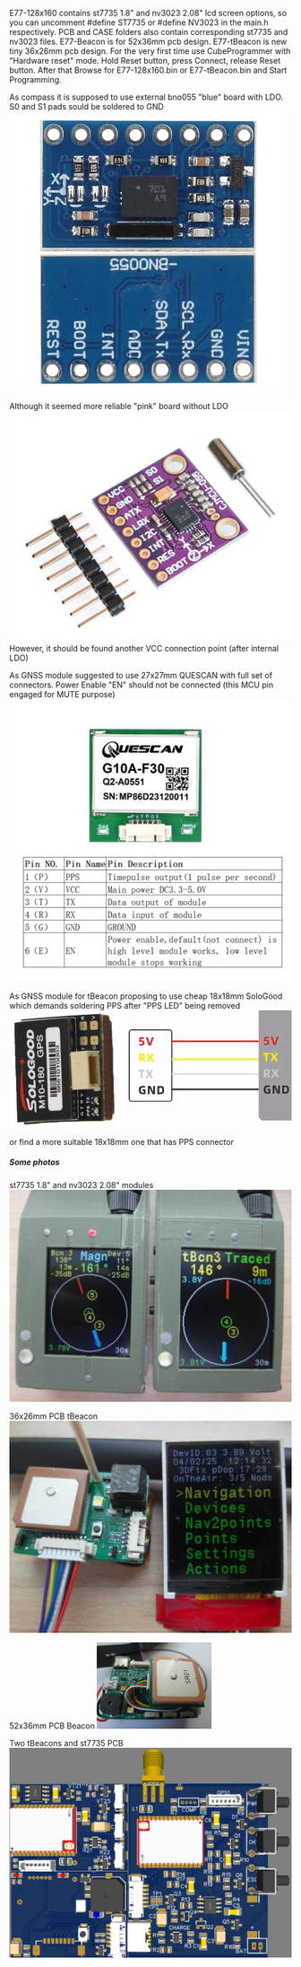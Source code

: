 E77-128x160 contains st7735 1.8" and nv3023 2.08" lcd screen options, 
so you can uncomment #define ST7735 or #define NV3023 in the main.h respectively.
PCB and CASE folders also contain corresponding st7735 and nv3023 files.
E77-Beacon is for 52x36mm pcb design.
E77-tBeacon is new tiny 36x26mm pcb design.
For the very first time use CubeProgrammer with "Hardware reset" mode. Hold Reset button, press Connect, release Reset button. 
After that Browse for E77-128x160.bin or E77-tBeacon.bin and Start Programming.

As compass it is supposed to use external bno055 "blue" board with LDO. S0 and S1 pads sould be soldered to GND![module photo](Photos/bno055blue.jpeg)

Although it seemed more reliable "pink" board without LDO![module photo](Photos/bno055pink.png) However, it should be found another VCC connection point (after internal LDO)

As GNSS module suggested to use 27x27mm QUESCAN with full set of connectors. Power Enable "EN" should not be connected (this MCU pin engaged for MUTE purpose)![module photo](Photos/QUESCAN_GNSS.png)

As GNSS module for tBeacon proposing to use cheap 18x18mm SoloGood which demands soldering PPS after "PPS LED" being removed![module photo](Photos/solgood_pinout.png)

or find a more suitable 18x18mm one that has PPS connector

##### Some photos
st7735 1.8" and nv3023 2.08" modules
![module photo](Photos/modules.jpg)

36x26mm PCB tBeacon
![beacon photo](Photos/tBeacon.jpg)

52x36mm PCB Beacon
![beacon photo](Photos/beacon.jpg)

Two tBeacons and st7735 PCB
![beacon photo](Photos/pcb.png)
